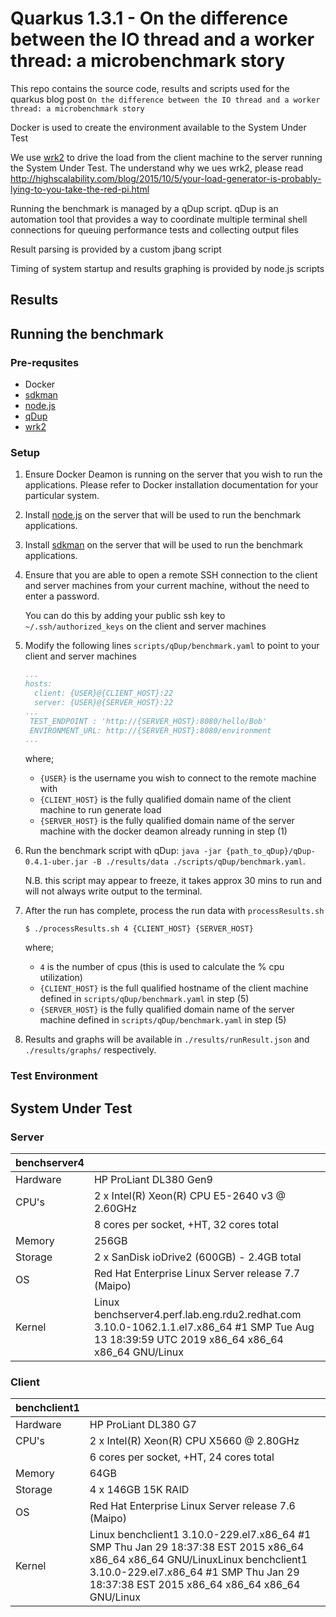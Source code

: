# Quarkus 1.3.1 - On the difference between the IO thread and a worker thread: a microbenchmark story

This repo contains the source code, results and scripts used for the quarkus blog post `On the difference between the IO thread and a worker thread: a microbenchmark story`

Docker is used to create the environment available to the System Under Test

We use [wrk2](https://github.com/giltene/wrk2) to drive the load from the client machine to the server running the System Under Test.  The understand why we ues wrk2, please read http://highscalability.com/blog/2015/10/5/your-load-generator-is-probably-lying-to-you-take-the-red-pi.html  

Running the benchmark is managed by a qDup script.  qDup is an automation tool that provides a way to coordinate multiple terminal shell connections for queuing performance tests and collecting output files  

Result parsing is provided by a custom jbang script

Timing of system startup and results graphing is provided by node.js scripts

## Results 

## Running the benchmark

### Pre-requsites

 - Docker
 - [sdkman](https://sdkman.io/)
 - [node.js](https://nodejs.org/en/)
 - [qDup](https://github.com/Hyperfoil/qDup/releases/tag/release-0.4.1)
 - [wrk2](https://github.com/giltene/wrk2)

### Setup

1. Ensure Docker Deamon is running on the server that you wish to run the applications. Please refer to Docker installation documentation for your particular system.

2. Install [node.js](https://nodejs.org/en/) on the server that will be used to run the benchmark applications.

3. Install [sdkman](https://sdkman.io/) on the server  that will be used to run the benchmark applications.

4. Ensure that you are able to open a remote SSH connection to the client and server machines from your current machine, without the need to enter a password.

    You can do this by adding your public ssh key to `~/.ssh/authorized_keys` on the client and server machines

5. Modify the following lines `scripts/qDup/benchmark.yaml` to point to your client and server machines

    ```yaml
   ...
    hosts:
      client: {USER}@{CLIENT_HOST}:22
      server: {USER}@{SERVER_HOST}:22
   ...
     TEST_ENDPOINT : 'http://{SERVER_HOST}:8080/hello/Bob'
     ENVIRONMENT_URL: http://{SERVER_HOST}:8080/environment
   ...
    ``` 
    
    where; 
     - `{USER}` is the username you wish to connect to the remote machine with
     - `{CLIENT_HOST}` is the fully qualified domain name of the client machine to run generate load
     - `{SERVER_HOST}` is the fully qualified domain name of the server machine with the docker deamon already running in step (1)

6. Run the benchmark script with qDup: `java -jar {path_to_qDup}/qDup-0.4.1-uber.jar -B ./results/data ./scripts/qDup/benchmark.yaml`. 
    
    N.B. this script may appear to freeze, it takes approx 30 mins   to run and will not always write output to the terminal.

7. After the run has complete, process the run data with `processResults.sh`

    ```shell script
    $ ./processResults.sh 4 {CLIENT_HOST} {SERVER_HOST}
    ```   
   
   where;
    - `4` is the number of cpus (this is used to calculate the % cpu utilization)
    - `{CLIENT_HOST}` is the full qualified hostname of the client machine defined in  `scripts/qDup/benchmark.yaml` in step (5)
    - `{SERVER_HOST}` is the fully qualified domain name of the server machine defined in  `scripts/qDup/benchmark.yaml` in step (5)

8. Results and graphs will be available in `./results/runResult.json` and `./results/graphs/` respectively.

### Test Environment

## System Under Test

### Server

| benchserver4 |  |
| --- | --- |
| Hardware | HP ProLiant DL380 Gen9
| CPU's |  2 x Intel(R) Xeon(R) CPU E5-2640 v3 @ 2.60GHz| 
|  | 8 cores per socket, +HT, 32 cores total |
| Memory | 256GB |
| Storage | 2 x SanDisk ioDrive2 (600GB) - 2.4GB total |
|OS | Red Hat Enterprise Linux Server release 7.7 (Maipo) |
| Kernel | Linux benchserver4.perf.lab.eng.rdu2.redhat.com 3.10.0-1062.1.1.el7.x86_64 #1 SMP Tue Aug 13 18:39:59 UTC 2019 x86_64 x86_64 x86_64 GNU/Linux |

### Client

| benchclient1 |  |
| --- | --- |
| Hardware | HP ProLiant DL380 G7
| CPU's |  2 x Intel(R) Xeon(R) CPU X5660  @ 2.80GHz 
|  | 6 cores per socket, +HT, 24 cores total |
| Memory | 64GB |
| Storage | 4 x 146GB 15K RAID |
|OS | Red Hat Enterprise Linux Server release 7.6 (Maipo) |
| Kernel | Linux benchclient1 3.10.0-229.el7.x86_64 #1 SMP Thu Jan 29 18:37:38 EST 2015 x86_64 x86_64 x86_64 GNU/LinuxLinux benchclient1 3.10.0-229.el7.x86_64 #1 SMP Thu Jan 29 18:37:38 EST 2015 x86_64 x86_64 x86_64 GNU/Linux |

